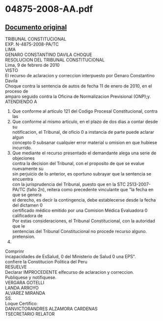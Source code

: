 
04875-2008-AA.pdf
=================
  
[Documento original](https://tc.gob.pe/jurisprudencia/2010/04875-2008-AA.pdf)  
---  
TRIBUNAL CONSTITUCIONAL  
EXP. N-4875-2008-PA/TC  
LIMA  
GENARO CONSTANTINO DAVILA CHOQUE  
RESOLUCION DEL TRIBUNAL CONSTITUCIONAL  
Lima, 9 de febrero de 2010  
VISTO  
El recurso de aclaracion y correccion interpuesto por Genaro Constantino Davila  
Choque contra la sentencia de autos de fecha 11 de enero de 2010, en el proceso de  
amparo seguido contra la Oficina de Normalizacion Previsional (ONP);y.  
ATENDIENDO A  
1. Que conforme al articulo 121 del Codigo Procesal Constitucional, contra las  
2. Que conforme al mismo articulo, en el plazo de dos dias a contar desde su  
notificacion, el Tribunal, de oficio 0 a instancia de parte puede aclarar algun  
concepto 0 subsanar cualquier error material u omision en que hubiese incurrido.  
3. Que mediante el recurso presentado el demandante alega una serie de objeciones  
contra la decision del Tribunal, con el proposito de que se evalue nuevamente su  
sin perjuicio de lo anterior, es oportuno subrayar que la sentencia se encuentra  
con la jurisprudencia del Tribunal, puesto que en la STC 2513-2007-  
PA/TC (fallo 2n), reitera como precedente vinculante que "la fecha en que se genera  
el derecho, es decir la contingencia, debe establecerse desde la fecha del dictamen 0  
certificado médico emitido por una Comision Médica Evaluadora 0 calificadora de  
Por estas consideraciones, el Tribunal Constitucional, con la autoridad que le  
sentencias del Tribunal Constitucional no procede recurso alguno.  
pretension.  
4.  
Comprinr  
incapacidades de EsSalud, 0 del Ministerio de Salud 0 una EPS".  
confiere la Constitucion Politica del Peru  
RESUELVE  
Declarar IMPROCEDENTE elfecurso de aclaracion y correccion.  
Publiquese y notifiquese.  
VERGARA GOTELLI  
LANDA ARROYO  
ALVAREZ MIRANDA  
SS.  
Loque Certifico:  
DANVICTORANDRES ALZAMORA CARDENAS  
TSECRETARIO RELATOR